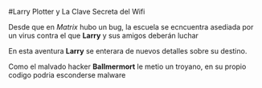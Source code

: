 #Larry Plotter y La Clave Secreta del Wifi

Desde que en *Matrix* hubo un bug, la escuela se ecncuentra asediada por un
virus contra el que **Larry** y sus amigos deberán luchar

En esta aventura **Larry** se enterara de nuevos detalles sobre su destino.

Como el malvado hacker **Ballmermort** le metio un troyano,
en su propio codigo podria esconderse malware
